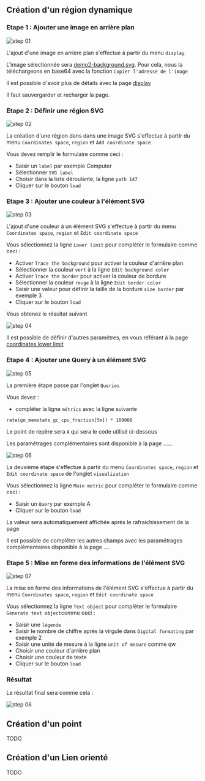 

## Création d'un région dynamique


### Etape 1 : Ajouter une image en arrière plan


![step 01](../../screenshots/demo/tutorial1/step01.jpg)


L'ajout d'une image en arrière plan s'effectue à partir du menu `display`.

L'image sélectionnée sera [demo2-background.svg](https://github.com/atosorigin/grafana-weathermap-panel/blob/master/demo/demo2-background.svg). Pour cela, nous la téléchargeons en base64 avec la  fonction `Copier l'adresse de l'image`

Il est possible d'avoir plus de détails avec la page [display](../EN/editor/display.md)

Il faut sauvergarder et recharger la page.



### Etape 2 : Définir une région SVG


![step 02](../../screenshots/demo/tutorial1/step02.jpg)


La création d'une région dans dans une image SVG s'effectue à partir du menu `Coordinates space`, `region` et `Àdd coordinate space`

Vous devez remplir le formulaire comme ceci : 

- Saisir un `label` par exemple Computer
- Sélectionner `SVG label`
- Choisir dans la liste déroulante, la ligne `path 147`
- Cliquer sur le bouton `load`


### Etape 3 : Ajouter une couleur à l'élément SVG



![step 03](../../screenshots/demo/tutorial1/step03.jpg)


L'ajout d'une couleur à un élément SVG s'effectue à partir du menu `Coordinates space`, `region` et `Edit coordinate space`

Vous sélectionnez la ligne `Lower limit` pour compléter le formulaire comme ceci : 
 

- Activer `Trace the background` pour activer la couleur d'arrière plan 
- Sélectionner la couleur `vert` à la ligne `Edit background color`
- Activer `Trace the border` pour activer la couleur de bordure
- Sélectionner la couleur `rouge` à la ligne `Edit border color`
- Saisir une valeur pour définir la taille de la bordure `size border` par exemple 3
- Cliquer sur le bouton `load`


Vous obtenez le résultat suivant

![step 04](../../screenshots/demo/tutorial1/step04.jpg)


Il est possible de définir d'autres paramètres, en vous référant à la page [coordinates lower limit](../editor/coordinates-lower-limit.md)



### Etape 4 : Ajouter une Query à un élément SVG


![step 05](../../screenshots/demo/tutorial1/step05.jpg)


La première étape passe par l'onglet `Queries`

Vous devez :

- compléter la ligne `métrics` avec la ligne suivante

```
rate(go_memstats_gc_cpu_fraction[5m]) * 100000
```

Le point de repère sera `A` qui sera le code utilisé ci-dessous

Les paramétrages complémentaires sont disponible à la page ......



![step 06](../../screenshots/demo/tutorial1/step06.jpg)

La deuxième étape s'effectue à partir du menu `Coordinates space`, `region` et `Edit coordinate space` de l'onglet `visualization`

Vous sélectionnez la ligne `Main metric` pour compléter le formulaire comme ceci : 

- Saisir un `Query` par exemple A
- Cliquer sur le bouton `load`


La valeur sera automatiquement affichée après le rafraichissement de la page


Il est possible de compléter les autres champs avec les paramétrages complémentaires disponible à la page ....




### Etape 5 : Mise en forme des informations de l'élément SVG


![step 07](../../screenshots/demo/tutorial1/step07.jpg)


La mise en forme des informations de l'élément SVG s'effectue à partir du menu `Coordinates space`, `region` et `Edit coordinate space`

Vous sélectionnez la ligne `Text object` pour compléter le formulaire `Generate text object`comme ceci : 

- Saisir une `légende`
- Saisir le nombre de chiffre après la virgule dans `Digital formating` par exemple 2
- Saisir une unité de mesure à la ligne `unit of mesure` comme qw
- Choisir une couleur d'arrière plan
- Choisir une couleur de texte
- Cliquer sur le bouton `load`

### Résultat

Le résultat final sera comme cela : 

![step 08](../../screenshots/demo/tutorial1/step08.jpg)




## Création d'un point 

TODO

## Création d'un Lien orienté

TODO
